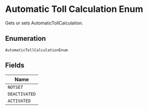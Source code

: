 
# Automatic Toll Calculation Enum

Gets or sets AutomaticTollCalculation.

## Enumeration

`AutomaticTollCalculationEnum`

## Fields

| Name |
|  --- |
| `NOTSET` |
| `DEACTIVATED` |
| `ACTIVATED` |

